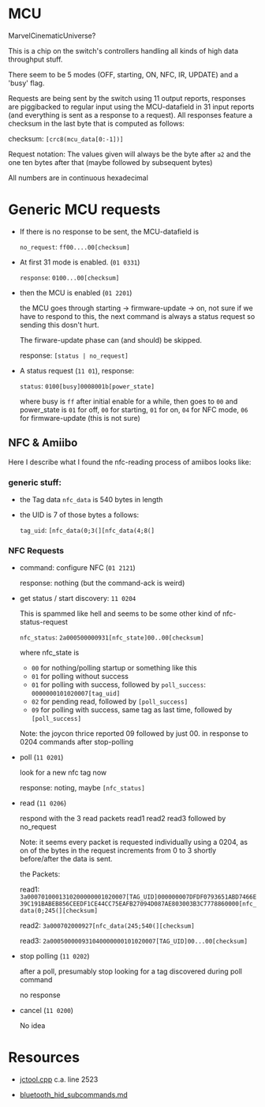 
# MCU
MarvelCinematicUniverse?

This is a chip on the switch's controllers handling all kinds of high data throughput stuff.

There seem to be 5 modes (OFF, starting, ON, NFC, IR, UPDATE) and a 'busy' flag.

Requests are being sent by the switch using 11 output reports, responses are piggibacked to regular input using the MCU-datafield in 31 input reports (and everything is sent as a response to a request). All responses feature a checksum in the last byte that is computed as follows:

checksum: `[crc8(mcu_data[0:-1])]`

Request notation: The values given will always be the byte after `a2` and the one ten bytes after that (maybe followed by subsequent bytes)

All numbers are in continuous hexadecimal

# Generic MCU requests

* If there is no response to be sent, the MCU-datafield is

  `no_request`: `ff00....00[checksum]`

* At first 31 mode is enabled. (`01 0331`)

  `response`: `0100...00[checksum]`

* then the MCU is enabled (`01 2201`)

  the MCU goes through starting -> firmware-update -> on, not sure if we have to respond to this, the next command is always a status request so sending this dosn't hurt.

  The firware-update phase can (and should) be skipped.

  response: `[status | no_request]`

* A status request (`11 01`), response:

  `status`: `0100[busy]0008001b[power_state]`

  where busy is `ff` after initial enable for a while, then goes to `00`
and power_state is `01` for off, `00` for starting, `01` for on, `04` for NFC mode, `06` for firmware-update (this is not sure)

## NFC & Amiibo

Here I describe what I found the nfc-reading process of amiibos looks like:

### generic stuff:

* the Tag data `nfc_data` is 540 bytes in length

* the UID is 7 of those bytes a follows:

  `tag_uid`: `[nfc_data(0;3(][nfc_data(4;8(]`

### NFC Requests

* command: configure NFC (`01 2121`)

  response: nothing (but the command-ack is weird)

* get status / start discovery: `11 0204`

  This is spammed like hell and seems to be some other kind of nfc-status-request

  `nfc_status`: `2a000500000931[nfc_state]00..00[checksum]`

  where nfc_state is
  - `00` for nothing/polling startup or something like this
  - `01` for polling without success
  - `01` for polling with success, followed by `poll_success`: `0000000101020007[tag_uid]`
  - `02` for pending read, followed by `[poll_success]`
  - `09` for polling with success, same tag as last time, followed by `[poll_success]`

  Note: the joycon thrice reported 09 followed by just 00. in response to 0204 commands after stop-polling

* poll (`11 0201`)

  look for a new nfc tag now

  response: noting, maybe `[nfc_status]`

* read (`11 0206`)

  respond with the 3 read packets read1 read2 read3 followed by no_request

  Note: it seems every packet is requested individually using a 0204, as on of the bytes in the request increments from 0 to 3 shortly before/after the data is sent.

  the Packets:

  read1: `3a0007010001310200000001020007[TAG_UID]000000007DFDF0793651ABD7466E39C191BABEB856CEEDF1CE44CC75EAFB27094D087AE803003B3C7778860000[nfc_data(0;245(][checksum]`

  read2: `3a000702000927[nfc_data(245;540(][checksum]`

  read3: `2a000500000931040000000101020007[TAG_UID]00...00[checksum]`

* stop polling (`11 0202`)

  after a poll, presumably stop looking for a tag discovered during poll command

  no response

* cancel (`11 0200`)

  No idea

# Resources

* [jctool.cpp](https://github.com/CTCaer/jc_toolkit/blob/5.2.0/jctool/jctool.cpp) c.a. line 2523

* [bluetooth_hid_subcommands.md](https://github.com/dekuNukem/Nintendo_Switch_Reverse_Engineering/blob/master/bluetooth_hid_subcommands_notes.md)
